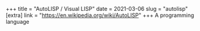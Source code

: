 +++
title = "AutoLISP / Visual LISP"
date = 2021-03-06
slug = "autolisp"
[extra]
link = "https://en.wikipedia.org/wiki/AutoLISP"
+++
A programming language

